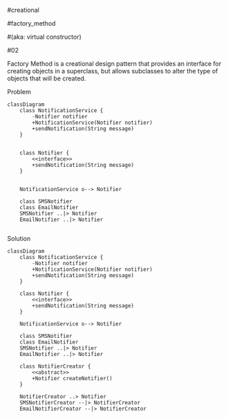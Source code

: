 #creational

#factory_method

#(aka: virtual constructor)

#02

Factory Method
is a creational design pattern
that provides an interface
for creating objects in a superclass,
but allows subclasses
to alter the type of objects
that will be created.

Problem
```mermaid
classDiagram
    class NotificationService {
        -Notifier notifier
        +NotificationService(Notifier notifier)
        +sendNotification(String message)
    }
    
    
    class Notifier {
        <<interface>>
        +sendNotification(String message)
    }
    
    
    NotificationService o--> Notifier
    
    class SMSNotifier
    class EmailNotifier
    SMSNotifier ..|> Notifier
    EmailNotifier ..|> Notifier
    
```

Solution
```mermaid
classDiagram
    class NotificationService {
        -Notifier notifier
        +NotificationService(Notifier notifier)
        +sendNotification(String message)
    }
    
    class Notifier {
        <<interface>>
        +sendNotification(String message)
    }
    
    NotificationService o--> Notifier
    
    class SMSNotifier
    class EmailNotifier
    SMSNotifier ..|> Notifier
    EmailNotifier ..|> Notifier
    
    class NotifierCreator {
        <<abstract>>
        +Notifier createNotifier()
    }
    
    NotifierCreator ..> Notifier
    SMSNotifierCreator --|> NotifierCreator
    EmailNotifierCreator --|> NotifierCreator
```
